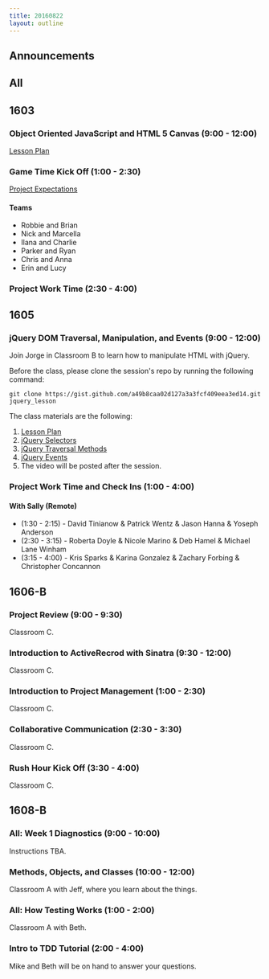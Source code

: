 ```yaml
---
title: 20160822
layout: outline
---
```


## Announcements

## All

## 1603

### Object Oriented JavaScript and HTML 5 Canvas (9:00 - 12:00)

[Lesson Plan](https://github.com/mdn/advanced-js-fundamentals-ck/blob/gh-pages/tutorials/03-object-oriented-javascript/03-canvas-and-object-oriented-javascript.md)

### Game Time Kick Off (1:00 - 2:30)

[Project Expectations](https://github.com/turingschool/lesson_plans/blob/master/ruby_04-apis_and_scalability/gametime_project.markdown)

#### Teams

- Robbie and Brian
- Nick and Marcella
- Ilana and Charlie
- Parker and Ryan
- Chris and Anna
- Erin and Lucy

### Project Work Time (2:30 - 4:00)


## 1605

### jQuery DOM Traversal, Manipulation, and Events (9:00 - 12:00)

Join Jorge in Classroom B to learn how to manipulate HTML with jQuery.

Before the class, please clone the session's repo by running the following command:

```
git clone https://gist.github.com/a49b8caa02d127a3a3fcf409eea3ed14.git jquery_lesson
```

The class materials are the following:

1. [Lesson Plan](https://github.com/turingschool/lesson_plans/blob/master/ruby_03-professional_rails_applications/jquery_dom_traversal_and_manipulation.md)
2. [jQuery Selectors](http://api.jquery.com/category/selectors/attribute-selectors/)
3. [jQuery Traversal Methods](http://api.jquery.com/category/traversing/tree-traversal/)
4. [jQuery Events](http://api.jquery.com/category/events/)
5. The video will be posted after the session.

### Project Work Time and Check Ins (1:00 - 4:00)

#### With Sally (Remote)

* (1:30 - 2:15) - David Tinianow & Patrick Wentz & Jason Hanna & Yoseph Anderson
* (2:30 - 3:15) - Roberta Doyle & Nicole Marino & Deb Hamel & Michael Lane Winham
* (3:15 - 4:00) - Kris Sparks & Karina Gonzalez & Zachary Forbing & Christopher Concannon

## 1606-B

### Project Review (9:00 - 9:30)

Classroom C.

### Introduction to ActiveRecrod with Sinatra (9:30 - 12:00)

Classroom C.

### Introduction to Project Management (1:00 - 2:30)

Classroom C.

### Collaborative Communication (2:30 - 3:30)

Classroom C.

### Rush Hour Kick Off (3:30 - 4:00)

Classroom C.


## 1608-B

### All: Week 1 Diagnostics (9:00 - 10:00)

Instructions TBA.

### Methods, Objects, and Classes (10:00 - 12:00)

Classroom A with Jeff, where you learn about the things.

### All: How Testing Works (1:00 - 2:00)

Classroom A with Beth.

### Intro to TDD Tutorial (2:00 - 4:00)

Mike and Beth will be on hand to answer your questions.
